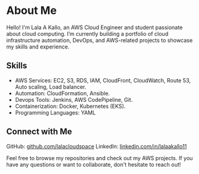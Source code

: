 # About Me

Hello! I'm Lala A Kallo, an AWS Cloud Engineer and student passionate about cloud computing. I’m currently building a portfolio of cloud infrastructure automation, DevOps, and AWS-related projects to showcase my skills and experience.

## Skills
- AWS Services: EC2, S3, RDS, IAM, CloudFront, CloudWatch, Route 53, Auto scaling, Load balancer.
- Automation: CloudFormation, Ansible.
- Devops Tools: Jenkins, AWS CodePipeline, Git.
- Containerization: Docker, Kubernetes (EKS).
- Programming Languages: YAML


## Connect with Me
GitHub: [github.com/lalacloudspace](https://github.com/lalacloudspace)
LinkedIn: [linkedin.com/in/lalaakallo11](https://www.linkedin.com/in/lalaakallo11)

Feel free to browse my repositories and check out my AWS projects. If you have any questions or want to collaborate, don't hesitate to reach out!

<!---
lalacloudspace/lalacloudspace is a ✨ special ✨ repository because its `README.md` (this file) appears on your GitHub profile.
You can click the Preview link to take a look at your changes.
--->

